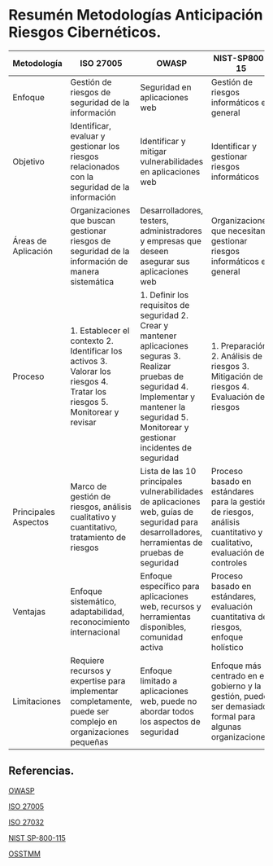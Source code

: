 # Resumén Metodologías Anticipación Riesgos Cibernéticos.

| Metodología | ISO 27005                                   | OWASP                                        | NIST-SP800-15                               | OSTMM                                      | ISO 27032                                  |
|-------------|--------------------------------------------|----------------------------------------------|---------------------------------------------|--------------------------------------------|-------------------------------------------|
| Enfoque     | Gestión de riesgos de seguridad de la información | Seguridad en aplicaciones web                | Gestión de riesgos informáticos en general | Pruebas de seguridad en sistemas operativos | Seguridad cibernética en redes y sistemas |
| Objetivo    | Identificar, evaluar y gestionar los riesgos relacionados con la seguridad de la información | Identificar y mitigar vulnerabilidades en aplicaciones web | Identificar y gestionar riesgos informáticos | Realizar pruebas de penetración y evaluación de seguridad en sistemas operativos | Proporcionar directrices y recomendaciones para la seguridad cibernética en redes y sistemas |
| Áreas de Aplicación | Organizaciones que buscan gestionar riesgos de seguridad de la información de manera sistemática | Desarrolladores, testers, administradores y empresas que deseen asegurar sus aplicaciones web | Organizaciones que necesitan gestionar riesgos informáticos en general | Empresas que necesitan evaluar y mejorar la seguridad de sus sistemas operativos | Organizaciones que buscan proteger sus redes y sistemas contra ciberataques |
| Proceso     | 1. Establecer el contexto 2. Identificar los activos 3. Valorar los riesgos 4. Tratar los riesgos 5. Monitorear y revisar | 1. Definir los requisitos de seguridad 2. Crear y mantener aplicaciones seguras 3. Realizar pruebas de seguridad 4. Implementar y mantener la seguridad 5. Monitorear y gestionar incidentes de seguridad | 1. Preparación 2. Análisis de riesgos 3. Mitigación de riesgos 4. Evaluación de riesgos | 1. Inventario y evaluación de la infraestructura 2. Análisis de amenazas y vulnerabilidades 3. Pruebas de seguridad 4. Implementación de controles de seguridad 5. Monitoreo y revisión continua | 1. Identificación de activos 2. Evaluación de riesgos 3. Implementación de medidas de seguridad 4. Monitoreo y mejora continua |
| Principales Aspectos | Marco de gestión de riesgos, análisis cualitativo y cuantitativo, tratamiento de riesgos | Lista de las 10 principales vulnerabilidades de aplicaciones web, guías de seguridad para desarrolladores, herramientas de pruebas de seguridad | Proceso basado en estándares para la gestión de riesgos, análisis cuantitativo y cualitativo, evaluación de controles | Metodología para pruebas de seguridad en sistemas operativos, evaluación de riesgos, implementación de controles | Directrices para la seguridad cibernética, evaluación de riesgos, implementación de medidas de seguridad, gestión de incidentes |
| Ventajas    | Enfoque sistemático, adaptabilidad, reconocimiento internacional | Enfoque específico para aplicaciones web, recursos y herramientas disponibles, comunidad activa | Proceso basado en estándares, evaluación cuantitativa de riesgos, enfoque holístico | Enfoque específico para sistemas operativos, enfoque práctico y técnico, guía detallada | Enfoque integral para la seguridad cibernética, directrices claras y concisas, orientación para la gestión de incidentes |
| Limitaciones| Requiere recursos y expertise para implementar completamente, puede ser complejo en organizaciones pequeñas | Enfoque limitado a aplicaciones web, puede no abordar todos los aspectos de seguridad | Enfoque más centrado en el gobierno y la gestión, puede ser demasiado formal para algunas organizaciones | Enfoque específico para sistemas operativos, puede no ser adecuado para entornos heterogéneos | Enfoque limitado a la seguridad cibernética, puede no cubrir todos los aspectos de la seguridad de la información |


## Referencias.


[OWASP](https://owasp.org/www-chapter-bogota/ "Título del enlace")

[ISO 27005](https://es.wikipedia.org/wiki/ISO/IEC_27005](https://www.linkedin.com/pulse/las-5-claves-para-entender-y-aplicar-la-isoiec/?originalSubdomain=es)https://www.linkedin.com/pulse/las-5-claves-para-entender-y-aplicar-la-isoiec/?originalSubdomain=es
"Título del enlace")

[ISO 27032](https://www.isecauditors.com/consultoria-csf-iso-27032
"Título del enlace")

[NIST SP-800-115]( https://www.nist.gov/privacy-framework/nist-sp-800-115
"Título del enlace")

[OSSTMM]( https://www.ciberseguridad.eus/ciberpedia/vulnerabilidades/open-source-security-testing-methodology-manual-osstmm#:~:text=%C2%BFQu%C3%A9%20es%3F,de%20la%20seguridad%20operativa%20real)



